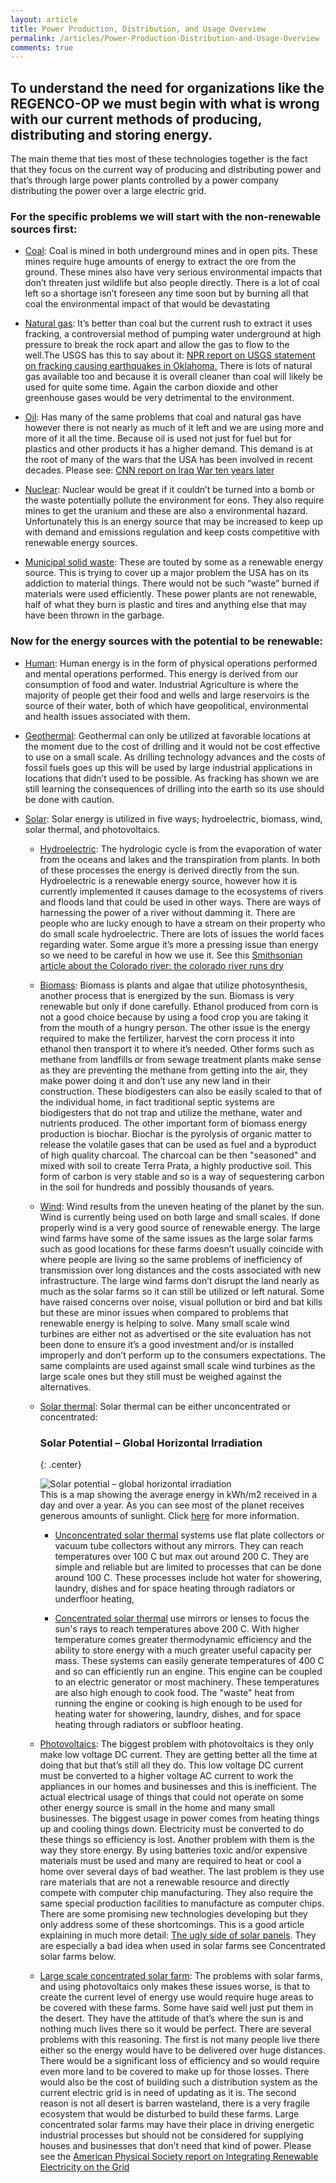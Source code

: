 ```yaml
---
layout: article
title: Power Production, Distribution, and Usage Overview
permalink: /articles/Power-Production-Distribution-and-Usage-Overview
comments: true
--- 
```

## To understand the need for organizations like the REGENCO-OP we must begin with what is wrong with our current methods of producing, distributing and storing energy. 

The main theme that ties most of these technologies together is the fact that they focus on the current way of producing and distributing power and that’s through large power plants controlled by a power company distributing the power over a large electric grid.

### For the specific problems we will start with the non-renewable sources first:

* [Coal](#todo): Coal is mined in both underground mines and in open pits. These mines require huge amounts of energy to extract the ore from the ground. These mines also have very serious environmental impacts that don’t threaten just wildlife but also people directly. There is a lot of coal left so a shortage isn’t foreseen any time soon but by burning all that coal the environmental impact of that would be devastating 

* [Natural gas](#todo): It’s better than coal but the current rush to extract it uses fracking, a controversial method of pumping water underground at high pressure to break the rock apart and allow the gas to flow to the well.The  USGS has this to say about it: [NPR report on USGS statement on fracking causing earthquakes in Oklahoma.](http://www.npr.org/blogs/thetwo-way/2014/05/05/309888859/usgs-okla-fracking-has-increased-chance-of-damaging-quake) There is lots of natural gas available too and because it is overall cleaner than coal will likely be used for quite some time. Again the carbon dioxide and other greenhouse gases would be very detrimental to the environment. 

* [Oil](#todo): Has many of the same problems that coal and natural gas have however there is not nearly as much of it left and we are using more and more of it all the time. Because oil is used not just for fuel but for plastics and other products it has a higher demand. This demand is at the root of many of the wars that the USA has been involved in recent decades. Please see: [CNN report on Iraq War ten years later](http://www.cnn.com/2013/03/19/opinion/iraq-war-oil-juhasz/)

* [Nuclear](#todo): Nuclear would be great if it couldn’t be turned into a bomb or the waste potentially pollute the environment for eons. They also require mines to get the uranium and these are also a environmental hazard. Unfortunately this is an energy source that may be increased to keep up with demand and emissions regulation and keep costs competitive with renewable energy sources. 

* [Municipal solid waste](#todo):  These are touted by some as a renewable energy source. This is trying to cover up a major problem the USA has on its addiction to material things. There would not be such “waste” burned if materials were used efficiently. These power plants are not renewable, half of what they burn is plastic and tires and anything else that may have been thrown in the garbage. 

### Now for the energy sources with the potential to be renewable:

* [Human](#todo): Human energy is in the form of physical operations performed and mental operations performed. This energy is derived from our consumption of food and water. Industrial Agriculture is where the majority of people get their food and wells and large reservoirs is the source of their water, both of which have geopolitical, environmental and health issues associated with them. 
 
* [Geothermal](#todo): Geothermal can only be utilized at favorable locations at the moment due to the cost of drilling and it would not be cost effective to use on a small scale. As drilling technology advances and the costs of fossil fuels goes up this will be used by large industrial applications in locations that didn’t used to be possible. As fracking has shown we are still learning the consequences of drilling into the earth so its use should be done with caution.

* [Solar](#todo): Solar energy is utilized in five ways; hydroelectric, biomass, wind, solar thermal, and photovoltaics.
  
  * [Hydroelectric](#todo): The hydrologic cycle is from the evaporation of water from the oceans and lakes and the transpiration from plants.  In both of these processes the energy is derived directly from the sun. Hydroelectric is a renewable energy source, however how it is currently implemented it causes damage to the ecosystems of rivers and floods land that could be used in other ways. There are ways of harnessing the power of a river without damming it. There are people who are lucky enough to have a stream on their property who do small scale hydroelectric. There are lots of issues the world faces regarding water. Some argue it’s more a pressing issue than energy so we need to be careful in how we use it. See this [Smithsonian article about the Colorado river: the colorado river runs dry]( http://www.smithsonianmag.com/science-nature/the-colorado-river-runs-dry-61427169/?no-ist)

  * [Biomass](#todo): Biomass is plants and algae that utilize photosynthesis, another process that is energized by the sun. Biomass is very renewable but only if done carefully. Ethanol produced from corn is not a good choice because by using a food crop you are taking it from the mouth of a hungry person. The other issue is the energy required to make the fertilizer, harvest the corn process it into ethanol then transport it to where it’s needed. Other forms such as methane from landfills or from sewage treatment plants make sense as they are preventing the methane from getting into the air, they make power doing it and don’t use any new land in their construction. These biodigesters can also be easily scaled to that of the individual home, in fact traditional septic systems are biodigesters that do not trap and utilize the methane, water and nutrients produced. The other important form of biomass energy production is biochar. Biochar is the pyrolysis of organic matter to release the volatile gases that can be used as fuel and a byproduct of high quality charcoal. The charcoal can be then "seasoned" and mixed with soil to create Terra Prata, a highly productive soil. This form of carbon is very stable and so is a way of sequestering carbon in the soil for hundreds and possibly thousands of years. 

  * [Wind](#todo):  Wind results from the uneven heating of the planet by the sun. Wind is currently being used on both large and small scales. If done properly wind is a very good source of renewable energy. The large wind farms have some of the same issues as the large solar farms such as good locations for these farms doesn’t usually coincide with where people are living so the same problems of inefficiency of transmission over long distances and the costs associated with new infrastructure. The large wind farms don’t disrupt the land nearly as much as the solar farms so it can still be utilized or left natural. Some have raised concerns over noise, visual pollution or bird and bat kills but these are  minor issues when compared to problems that renewable energy is helping to solve. Many small scale wind turbines are either not as advertised or the site evaluation has not been done to ensure it’s a good investment and/or is installed improperly and don’t perform up to the consumers expectations. The same complaints are used against small scale wind turbines as the large scale ones but they still must be weighed against the alternatives. 
 
  * [Solar thermal](#todo): Solar thermal can be either unconcentrated or concentrated:
     
    ### Solar Potential – Global Horizontal Irradiation
    {: .center}

    ![Solar potential – global horizontal irradiation](/images/Power-Production-Distribution-and-Usage-Overview/SolarGIS-Solar-map-World-map-en-compressor-compressor.png)      
    This is a map showing the average energy in kWh/m2 received in a day and over a year. As you can see most of the planet receives generous amounts of sunlight. Click [here](#todo) for more information.
          
    * [Unconcentrated solar thermal](#todo) systems use flat plate collectors or vacuum tube collectors without any mirrors. They can reach temperatures over 100 C but max out around 200 C. They are simple and reliable but are limited to processes that can be done around 100 C. These processes include  hot water for showering, laundry, dishes and for space heating through radiators or underfloor heating, 
    
    * [Concentrated solar thermal](#todo) use mirrors or lenses to focus the sun's rays to reach temperatures above 200 C. With higher temperature comes greater thermodynamic efficiency and the ability to store energy with a much greater useful capacity per mass. These systems can easily generate temperatures of 400 C and so can efficiently run an engine. This engine can be coupled to an electric generator or most machinery. These temperatures are also high enough to cook food. The "waste" heat from running the engine or cooking is high enough to be used for heating water for showering, laundry, dishes, and for space heating through radiators or subfloor heating. 
  
  * [Photovoltaics](#todo): The biggest problem with photovoltaics is they only make low voltage DC current. They are getting better all the time at doing that but that’s still all they do. This low voltage DC current must be converted to a higher voltage AC current to work the appliances in our homes and businesses and this is inefficient. The actual electrical usage of things that could not operate on some other energy source is small in the home and many small businesses. The biggest usage in power comes from heating things up and cooling things down. Electricity must be converted to do these things so efficiency is lost. Another problem with them is the way they store energy. By using batteries toxic and/or expensive materials must be used and many are required to heat or cool a home over several days of bad weather. The last problem is they use rare materials that are not a renewable resource and directly compete with computer chip manufacturing. They also require the same special production facilities to manufacture as computer chips. There are some promising new technologies developing but  they only address some of these shortcomings. This is a good article explaining in much more detail: [The ugly side of solar panels](http://www.lowtechmagazine.com/2008/03/the-ugly-side-o.html). They are especially a bad idea when used in solar farms see Concentrated solar farms below.
  
  * [Large scale concentrated solar farm](#todo): The problems with solar farms, and using photovoltaics only makes these issues worse, is that to create the current level of energy use would require huge areas to be covered with these farms. Some have said well just put them in the desert. They have the attitude of that’s where the sun is and nothing much lives there so it would be perfect. There are several problems with this reasoning. The first is not many people live there either so the energy would have to be delivered over huge distances. There would be a significant loss of efficiency and so would require even more land to be covered to make up for those losses. There would also be the cost of building such a distribution system as the current electric grid is in need of updating as it is. The second reason is not all desert is barren wasteland, there is a very fragile ecosystem that would be disturbed to build these farms. Large concentrated solar farms may have their place in driving energetic industrial processes but should not be considered for supplying houses and businesses that don’t need that kind of power.  Please see the [American Physical Society report on Integrating Renewable Electricity on the Grid](http://www.aps.org/policy/reports/popa-reports/upload/integratingelec.pdf)
